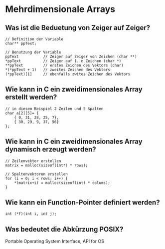 # Mehrdimensionale Arrays


## Was ist die Beduetung von Zeiger auf Zeiger?
```
// Definition der Variable
char** ppText;

// Benutzung der Variable
ppText           // Zeiger auf Zeiger von Zeichen (char **)
*ppText          // Zeiger auf 1..n Zeichen (char *)
**ppText         // erstes Zeichen des Vektors (char)
*(*ppText + 1)   // zweites Zeichen des Vektors
(*ppText)[1]     // ebenfalls zwites Zeichen des Vektors
```

## Wie kann in C ein zweidimensionales Array erstellt werden?
```
// in diesem Beispiel 2 Zeilen und 5 Spalten
char a[2][5]= {
    { 0, 31, 28, 25, 7},
    { 30, 29, 9, 37, 56}
}; 
```

## Wie kann in C ein zweidimensionales Array dynamisch erzeugt werden?
```
// Zeilenvektor erstellen
matrix = malloc(sizeof(int*) * rows);

// Spaltenvektoren erstellen
for (i = 0; i < rows; i++) {
    *(matrix+i) = malloc(sizeof(int) * colums);
}
```

## Wie kann ein Function-Pointer definiert werden?
```
int (*f)(int i, int j);
```

## Was bedeutet die Abkürzung POSIX?
Portable Operating System Interface, API for OS

